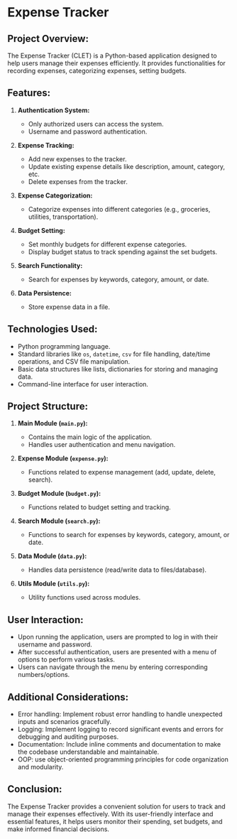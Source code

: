 # Expense Tracker

## Project Overview:
The  Expense Tracker (CLET) is a Python-based application designed to help users manage their expenses efficiently. It provides functionalities for recording expenses, categorizing expenses, setting budgets.

## Features:
1. **Authentication System:**
    - Only authorized users can access the system.
    - Username and password authentication.

2. **Expense Tracking:**
    - Add new expenses to the tracker.
    - Update existing expense details like description, amount, category, etc.
    - Delete expenses from the tracker.

3. **Expense Categorization:**
    - Categorize expenses into different categories (e.g., groceries, utilities, transportation).

4. **Budget Setting:**
    - Set monthly budgets for different expense categories.
    - Display budget status to track spending against the set budgets.

5. **Search Functionality:**
    - Search for expenses by keywords, category, amount, or date.

6. **Data Persistence:**
    - Store expense data in a file.

## Technologies Used:
- Python programming language.
- Standard libraries like `os`, `datetime`, `csv` for file handling, date/time operations, and CSV file manipulation.
- Basic data structures like lists, dictionaries for storing and managing data.
- Command-line interface for user interaction.

## Project Structure:
1. **Main Module (`main.py`):**
    - Contains the main logic of the application.
    - Handles user authentication and menu navigation.

2. **Expense Module (`expense.py`):**
    - Functions related to expense management (add, update, delete, search).

3. **Budget Module (`budget.py`):**
    - Functions related to budget setting and tracking.

4. **Search Module (`search.py`):**
    - Functions to search for expenses by keywords, category, amount, or date.

5. **Data Module (`data.py`):**
    - Handles data persistence (read/write data to files/database).

6. **Utils Module (`utils.py`):**
    - Utility functions used across modules.

## User Interaction:
- Upon running the application, users are prompted to log in with their username and password.
- After successful authentication, users are presented with a menu of options to perform various tasks.
- Users can navigate through the menu by entering corresponding numbers/options.

## Additional Considerations:
- Error handling: Implement robust error handling to handle unexpected inputs and scenarios gracefully.
- Logging: Implement logging to record significant events and errors for debugging and auditing purposes.
- Documentation: Include inline comments and documentation to make the codebase understandable and maintainable.
- OOP: use object-oriented programming principles for code organization and modularity.

## Conclusion:
The Expense Tracker provides a convenient solution for users to track and manage their expenses effectively. With its user-friendly interface and essential features, it helps users monitor their spending, set budgets, and make informed financial decisions.
